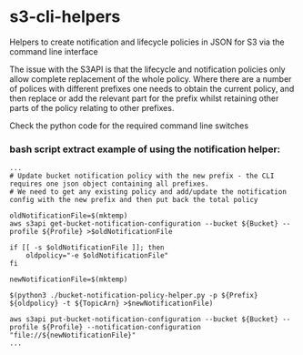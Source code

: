# s3-cli-helpers
Helpers to create notification and lifecycle policies in JSON for S3 via the command line interface

The issue with the S3API is that the lifecycle and notification policies only allow complete replacement of the whole policy. Where there are a number of polices with different prefixes one needs to obtain the current policy, and then replace or add the relevant part for the prefix whilst retaining other parts of the policy relating to other prefixes.

Check the python code for the required command line switches


### bash script extract example of using the notification helper:

~~~
...
# Update bucket notification policy with the new prefix - the CLI requires one json object containing all prefixes.
# We need to get any existing policy and add/update the notification config with the new prefix and then put back the total policy

oldNotificationFile=$(mktemp)
aws s3api get-bucket-notification-configuration --bucket ${Bucket} --profile ${Profile} >$oldNotificationFile 
 
if [[ -s $oldNotificationFile ]]; then
    oldpolicy="-e $oldNotificationFile"
fi
    
newNotificationFile=$(mktemp)

$(python3 ./bucket-notification-policy-helper.py -p ${Prefix} ${oldpolicy} -t ${TopicArn} >$newNotificationFile)

aws s3api put-bucket-notification-configuration --bucket ${Bucket} --profile ${Profile} --notification-configuration "file://${newNotificationFile}"
...
~~~

